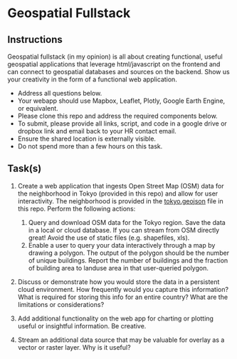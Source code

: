 # Geospatial Fullstack

## Instructions

Geospatial fullstack (in my opinion) is all about creating functional, useful geospatial applications that leverage html/javascript on the frontend and can connect to geospatial databases and sources on the backend. Show us your creativity in the form of a functional web application.

* Address all questions below.
* Your webapp should use Mapbox, Leaflet, Plotly, Google Earth Engine, or equivalent.
* Please clone this repo and address the required components below. 
* To submit, please provide all links, script, and code in a google drive or dropbox link and email back to your HR contact email. 
* Ensure the shared location is externally visible.
* Do not spend more than a few hours on this task.


## Task(s)

1. Create a web application that ingests Open Street Map (OSM) data for the neighborhood in Tokyo (provided in this repo) and allow for user interactivity. The neighborhood is provided in the [tokyo.geojson](https://github.com/shaystrong/assessment/blob/main/geo_fullstack/tokyo.geojson) file in this repo. Perform the following actions:  
   1. Query and download OSM data for the Tokyo region. Save the data in a local or cloud database. If you can stream from OSM directly great! Avoid the use of static files (e.g. shapefiles, xls).
   1. Enable a user to query your data interactively through a map by drawing a polygon. The output of the polygon should be the number of unique buildings. Report the number of buildings and the fraction of building area to landuse area in that user-queried polygon.
  
1. Discuss or demonstrate how you would store the data in a persistent cloud environment. How frequently would you capture this information? What is required for storing this info for an entire country? What are the limitations or considerations?

1. Add additional functionality on the web app for charting or plotting useful or insightful information. Be creative.

1. Stream an additional data source that may be valuable for overlay as a vector or raster layer. Why is it useful?
